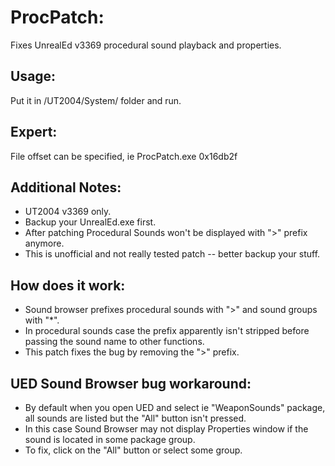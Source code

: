 # ProcPatch:    

Fixes UnrealEd v3369 procedural sound playback and properties.

## Usage:        
  Put it in /UT2004/System/ folder and run.
  
## Expert:       
File offset can be specified, ie ProcPatch.exe 0x16db2f


## Additional Notes:

- UT2004 v3369 only.
- Backup your UnrealEd.exe first.
- After patching Procedural Sounds won't be displayed with ">" prefix anymore.
- This is unofficial and not really tested patch -- better backup your stuff. 


## How does it work:

- Sound browser prefixes procedural sounds with ">" and sound groups with "*".
- In procedural sounds case the prefix apparently isn't stripped before passing the sound name to other functions.
- This patch fixes the bug by removing the ">" prefix.


## UED Sound Browser bug workaround:

- By default when you open UED and select ie "WeaponSounds" package, all sounds  are listed but the "All" button isn't pressed. 
- In this case Sound Browser may not display Properties window if the sound is located in some package group.
- To fix, click on the "All" button or select some group.
